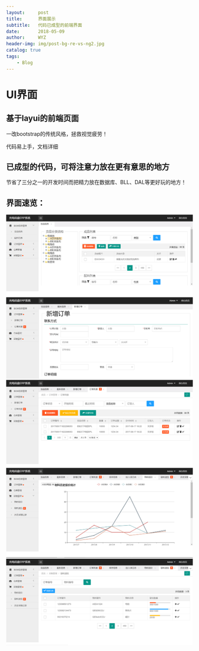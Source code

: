 ```yaml
---
layout:     post
title:      界面展示
subtitle:   代码已成型的前端界面
date:       2018-05-09
author:     WYZ
header-img: img/post-bg-re-vs-ng2.jpg
catalog: true
tags:
    - Blog
---
```


# UI界面
## 基于layui的前端页面
一改bootstrap的传统风格，拯救视觉疲劳！

代码易上手，文档详细
## 已成型的代码，可将注意力放在更有意思的地方
节省了三分之一的开发时间而把精力放在数据库、BLL、DAL等更好玩的地方！
## 界面速览：
![货品信息](https://raw.githubusercontent.com/NKcqx/NKcqx.github.io/master/img/bom1.png "BOM信息管理-货品信息")
![新增订单](https://raw.githubusercontent.com/NKcqx/NKcqx.github.io/master/img/order1.png "订单管理-新增订单")
![订单列表](https://raw.githubusercontent.com/NKcqx/NKcqx.github.io/master/img/order2.png "订单管理-订单列表")
![物料报价](https://raw.githubusercontent.com/NKcqx/NKcqx.github.io/master/img/price1.png "采购管理-物料报价")
![缺料浏览](https://raw.githubusercontent.com/NKcqx/NKcqx.github.io/master/img/miss1.png "采购管理-缺料浏览")
